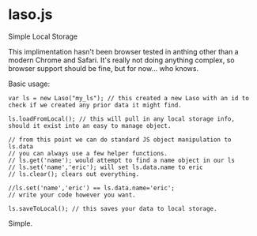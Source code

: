 laso.js
=======

Simple Local Storage 

This implimentation hasn't been browser tested in anthing other than a modern Chrome and Safari. It's really not doing anything complex, so browser support should be fine, but for now... who knows.

Basic usage:
	
	var ls = new Laso("my_ls");	// this created a new Laso with an id to check if we created any prior data it might find.

	ls.loadFromLocal(); // this will pull in any local storage info, should it exist into an easy to manage object.

	// from this point we can do standard JS object manipulation to ls.data
	// you can always use a few helper functions.
	// ls.get('name'); would attempt to find a name object in our ls
	// ls.set('name','eric'); will set ls.data.name to eric
	// ls.clear(); clears out everything.

	//ls.set('name','eric') == ls.data.name='eric'; 
	// write your code however you want.

	ls.saveToLocal(); // this saves your data to local storage.

Simple.